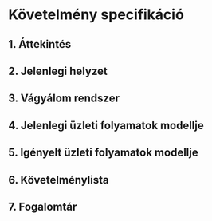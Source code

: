 # Követelmény specifikáció
## 1. Áttekintés

## 2. Jelenlegi helyzet

## 3. Vágyálom rendszer

## 4. Jelenlegi üzleti folyamatok modellje

## 5. Igényelt üzleti folyamatok modellje

## 6. Követelménylista

## 7. Fogalomtár
